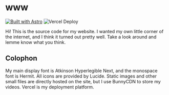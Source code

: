 # www

[![Built with Astro](https://astro.badg.es/v2/built-with-astro/tiny.svg)](https://astro.build) ![Vercel Deploy](https://therealsujitk-vercel-badge.vercel.app/?app=personal-website-aczw&label=Vercel)

Hi! This is the source code for my website. I wanted my own little corner of the internet, and I think it turned out pretty well. Take a look around and lemme know what you think.

## Colophon

My main display font is Atkinson Hyperlegible Next, and the monospace font is Hermit. All icons are provided by Lucide. Static images and other small files are directly hosted on the site, but I use BunnyCDN to store my videos. Vercel is my deployment platform.

